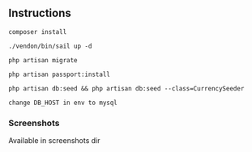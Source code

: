 ## Instructions

`composer install`

`./vendon/bin/sail up -d`

`php artisan migrate`

`php artisan passport:install`

`php artisan db:seed && php artisan db:seed --class=CurrencySeeder`

`change DB_HOST in env to mysql`

### Screenshots

Available in screenshots dir
